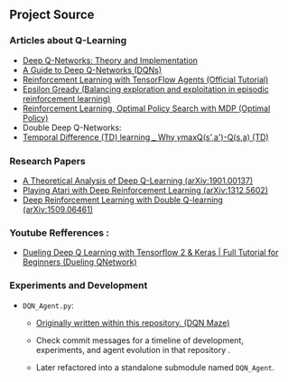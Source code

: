 ## Project Source

### Articles about Q-Learning

- [Deep Q-Networks: Theory and Implementation](https://towardsdatascience.com/deep-q-networks-theory-and-implementation-37543f60dd67)
- [A Guide to Deep Q-Networks (DQNs)](https://medium.com/@jamesnorthfield2001/a-guide-to-deep-q-networks-dqns-806f6f4805f4)
- [Reinforcement Learning with TensorFlow Agents (Official Tutorial)](https://www.tensorflow.org/agents/tutorials/0_intro_rl)
- [Epsilon Gready (Balancing exploration and exploitation in episodic reinforcement learning)](https://www.sciencedirect.com/science/article/abs/pii/S0957417423013039)
- [Reinforcement Learning, Optimal Policy Search with MDP (Optimal Policy)](https://www.geeksforgeeks.org/deep-learning/temporal-difference-td-learning/)
- Double Deep Q-Networks:
- [Temporal Difference (TD) learning \_ Why 𝛾maxQ(s',a')-Q(s,a)
  (TD)](https://www.geeksforgeeks.org/deep-learning/temporal-difference-td-learning/)

### Research Papers

- [A Theoretical Analysis of Deep Q-Learning (arXiv:1901.00137)](https://arxiv.org/abs/1901.00137)
- [Playing Atari with Deep Reinforcement Learning (arXiv:1312.5602)](https://arxiv.org/abs/1312.5602)
- [Deep Reinforcement Learning with Double Q-learning (arXiv:1509.06461)](https://arxiv.org/abs/1509.06461)

### Youtube Refferences :

- [ Dueling Deep Q Learning with Tensorflow 2 & Keras | Full Tutorial for Beginners (Dueling QNetwork)](https://www.youtube.com/watch?v=CoePrz751lg&t=1214s)

### Experiments and Development

- `DQN_Agent.py`:

  - [Originally written within this repository. (DQN Maze)](https://github.com/13biti/DQN_Maze)
  - Check commit messages for a timeline of development, experiments, and agent evolution in that repository .

  - Later refactored into a standalone submodule named `DQN_Agent`.

